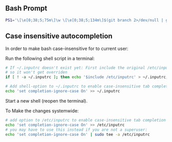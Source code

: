 ## Bash Prompt

```bash
PS1='\[\e[0;38;5;75m\]\w \[\e[0;38;5;134m\]$(git branch 2>/dev/null | grep '"'"'^*'"'"') \[\e[0;38;5;43m\]\$\[\e[0m\]'
```

## Case insensitive autocompletion
In order to make bash case-insensitive for to current user:

Run the following shell script in a terminal:

```bash
# If ~/.inputrc doesn't exist yet: First include the original /etc/inputrc
# so it won't get overriden
if [ ! -a ~/.inputrc ]; then echo '$include /etc/inputrc' > ~/.inputrc; fi

# Add shell-option to ~/.inputrc to enable case-insensitive tab completion
echo 'set completion-ignore-case On' >> ~/.inputrc
```

Start a new shell (reopen the terminal).

To Make the changes systemwide:

```bash
# add option to /etc/inputrc to enable case-insensitive tab completion for all users
echo 'set completion-ignore-case On' >> /etc/inputrc
# you may have to use this instead if you are not a superuser:
echo 'set completion-ignore-case On' | sudo tee -a /etc/inputrc
```
